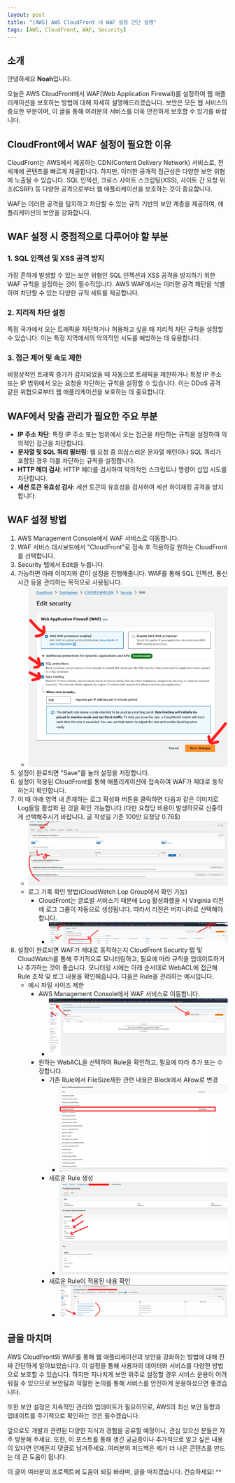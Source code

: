 ```yaml
---
layout: post
title: "[AWS] AWS CloudFront 내 WAF 설정 간단 설명"
tags: [AWS, CloudFront, WAF, Security]
---
```


## 소개
안녕하세요 **Noah**입니다.

오늘은 AWS CloudFront에서 WAF(Web Application Firewall)를 설정하여 웹 애플리케이션을 보호하는 방법에 대해 자세히 설명해드리겠습니다. 보안은 모든 웹 서비스의 중요한 부분이며, 이 글을 통해 여러분의 서비스를 더욱 안전하게 보호할 수 있기를 바랍니다.

## CloudFront에서 WAF 설정이 필요한 이유
CloudFront는 AWS에서 제공하는 CDN(Content Delivery Network) 서비스로, 전 세계에 콘텐츠를 빠르게 제공합니다. 하지만, 이러한 공개적 접근성은 다양한 보안 위협에 노출될 수 있습니다. SQL 인젝션, 크로스 사이트 스크립팅(XSS), 사이트 간 요청 위조(CSRF) 등 다양한 공격으로부터 웹 애플리케이션을 보호하는 것이 중요합니다.

WAF는 이러한 공격을 탐지하고 차단할 수 있는 규칙 기반의 보안 계층을 제공하여, 애플리케이션의 보안을 강화합니다.

## WAF 설정 시 중점적으로 다루어야 할 부분
### 1. SQL 인젝션 및 XSS 공격 방지
가장 흔하게 발생할 수 있는 보안 위협인 SQL 인젝션과 XSS 공격을 방지하기 위한 WAF 규칙을 설정하는 것이 필수적입니다. AWS WAF에서는 이러한 공격 패턴을 식별하여 차단할 수 있는 다양한 규칙 세트를 제공합니다.

### 2. 지리적 차단 설정
특정 국가에서 오는 트래픽을 차단하거나 허용하고 싶을 때 지리적 차단 규칙을 설정할 수 있습니다. 이는 특정 지역에서의 악의적인 시도를 예방하는 데 유용합니다.

### 3. 접근 제어 및 속도 제한
비정상적인 트래픽 증가가 감지되었을 때 자동으로 트래픽을 제한하거나 특정 IP 주소 또는 IP 범위에서 오는 요청을 차단하는 규칙을 설정할 수 있습니다. 이는 DDoS 공격 같은 위협으로부터 웹 애플리케이션을 보호하는 데 중요합니다.

## WAF에서 맞춤 관리가 필요한 주요 부분
- **IP 주소 차단**: 특정 IP 주소 또는 범위에서 오는 접근을 차단하는 규칙을 설정하여 악의적인 접근을 차단합니다.
- **문자열 및 SQL 쿼리 필터링**: 웹 요청 중 의심스러운 문자열 패턴이나 SQL 쿼리가 포함된 경우 이를 차단하는 규칙을 설정합니다.
- **HTTP 헤더 검사**: HTTP 헤더를 검사하여 악의적인 스크립트나 명령어 삽입 시도를 차단합니다.
- **세션 토큰 유효성 검사**: 세션 토큰의 유효성을 검사하여 세션 하이재킹 공격을 방지합니다.

## WAF 설정 방법
1. AWS Management Console에서 WAF 서비스로 이동합니다.
2. WAF 서비스 대시보드에서 "CloudFront"로 접속 후 적용하길 원하는 CloudFront를 선택합니다.
3. Security 탭에서 Edit을 누릅니다.
4. 가능하면 아래 이미지와 같이 설정을 진행해줍니다. WAF를 통해 SQL 인젝션, 통신 시간 등을 관리하는 목적으로 사용됩니다.
   - ![create_cloudFront_WAF.png](..%2F..%2F..%2Fassets%2Fimg%2FDevOps%2FAWS%2F2024-04-18-AWS_CloudFront_WAF%2Fcreate_cloudFront_WAF.png)
5. 설정이 완료되면 "Save"를 눌러 설정을 저장합니다.
6. 설정이 적용된 CloudFront를 통해 애플리케이션에 접속하여 WAF가 제대로 동작하는지 확인합니다.
7. 이 때 아래 영역 내 존재하는 로그 확성화 버튼을 클릭하면 다음과 같은 이미지로 Log들일 활성화 된 것을 확인 가능합니다.(다만 요청당 비용이 발생하므로 신중하게 선택해주시기 바랍니다. 글 작성일 기준 100만 요청당 0.76$)
   - ![active_WAF_log.png](..%2F..%2F..%2Fassets%2Fimg%2FDevOps%2FAWS%2F2024-04-18-AWS_CloudFront_WAF%2Factive_WAF_log.png)
   - 로그 기록 확인 방법(CloudWatch Lop Group에서 확인 가능)
     - CloudFront는 글로벌 서비스기 때문에 Log 활성화했을 시 Virginia 리전에 로그 그룹이 자동으로 생성됩니다. 따라서 리전은 버지니아로 선택해야 합니다.
       - ![cloudWatch_log_group.png](..%2F..%2F..%2Fassets%2Fimg%2FDevOps%2FAWS%2F2024-04-18-AWS_CloudFront_WAF%2FcloudWatch_log_group.png)
8. 설정이 완료되면 WAF가 제대로 동작하는지 CloudFront Security 탭 및 CloudWatch를 통해 주기적으로 모니터링하고, 필요에 따라 규칙을 업데이트하거나 추가하는 것이 좋습니다. 모니터링 시에는 아래 순서대로 WebACL에 접근해 Rule 조작 및 로그 내용을 확인해줍니다. 다음은 Rule을 관리하는 예시입니다.
   - 예시 파일 사이즈 제한
       - AWS Management Console에서 WAF 서비스로 이동합니다.
         - ![WAF_Web_ACL.png](..%2F..%2F..%2Fassets%2Fimg%2FDevOps%2FAWS%2F2024-04-18-AWS_CloudFront_WAF%2FWAF_Web_ACL.png)
       - 원하는 WebACL을 선택하여 Rule을 확인하고, 필요에 따라 추가 또는 수정합니다.
         - 기존 Rule에서 FileSize제한 관련 내용은 Block에서 Allow로 변경
           - ![origin_file_rule.png](..%2F..%2F..%2Fassets%2Fimg%2FDevOps%2FAWS%2F2024-04-18-AWS_CloudFront_WAF%2Forigin_file_rule.png)
         - 새로운 Rule 생성
           - ![ex_file_size.png](..%2F..%2F..%2Fassets%2Fimg%2FDevOps%2FAWS%2F2024-04-18-AWS_CloudFront_WAF%2Fex_file_size.png)
         - 새로운 Rule이 적용된 내용 확인
           - ![custom_WAF_Rule.png](..%2F..%2F..%2Fassets%2Fimg%2FDevOps%2FAWS%2F2024-04-18-AWS_CloudFront_WAF%2Fcustom_WAF_Rule.png)


## 글을 마치며
AWS CloudFront와 WAF를 통해 웹 애플리케이션의 보안을 강화하는 방법에 대해 진짜 간단하게 알아보았습니다. 이 설정을 통해 사용자의 데이터와 서비스를 다양한 방법으로 보호할 수 있습니다. 하지만 지나치게 보안 위주로 설정할 경우 서비스 운용이 어려워질 수 있으므로 보안팀과 적절한 논의를 통해 서비스를 안전하게 운용하셨으면 좋겠습니다.

또한 보안 설정은 지속적인 관리와 업데이트가 필요하므로, AWS의 최신 보안 동향과 업데이트를 주기적으로 확인하는 것은 필수겠습니다.

앞으로도 개발과 관련된 다양한 지식과 경험을 공유할 예정이니, 관심 있으신 분들은 자주 방문해 주세요. 또한, 이 포스트를 통해 생긴 궁금증이나 추가적으로 알고 싶은 내용이 있다면 언제든지 댓글로 남겨주세요. 여러분의 피드백은 제가 더 나은 콘텐츠를 만드는 데 큰 도움이 됩니다.

이 글이 여러분의 프로젝트에 도움이 되길 바라며, 글을 마치겠습니다. 건승하세요! ^^